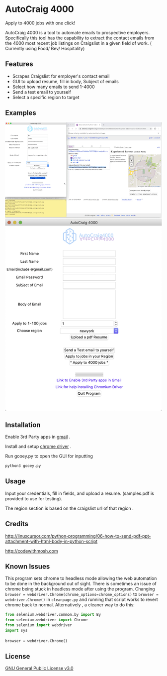 # AutoCraig 4000

Apply to 4000 jobs with one click!

AutoCraig 4000 is a tool to automate emails to prospective employers. Specifically this tool has the capability to extract the contact emails from the 4000 most recent job listings on Craigslist in a given field of work. ( Currently using Food/ Bev/ Hospitality)

## Features
* Scrapes Craigslist for employer's contact email
* GUI to upload resume, fill in body, Subject of emails
* Select how many emails to send 1-4000
* Send a test email to yourself
* Select a specific region to target

## Examples


![GUI](/Pyjobs/examples/autocraig.gif)
![gif](/Pyjobs/examples/autocraig.png)



## Installation

Enable 3rd Party apps in  [gmail](https://support.google.com/mail/thread/10206863?hl=en) .

Install and setup  [chrome driver](https://chromedriver.chromium.org/downloads) .

Run gooey.py to open the GUI for inputting 
```python
python3 gooey.py
```

## Usage 
Input your credentials, fill in fields, and upload a resume. (samples.pdf is provided to use for testing). 

The region section is based on the craigslist url of that region .




## Credits
http://linuxcursor.com/python-programming/06-how-to-send-pdf-ppt-attachment-with-html-body-in-python-script

http://codewithmosh.com

## Known Issues
This program sets  chrome to headless mode allowing the web automation to be done in the background out of sight.  There is sometimes an issue of chrome being stuck in headless mode after using the program. Changing `browser = webdriver.Chrome(chrome_options=chrome_options)` to `browser = webdriver.Chrome()` in `cleanpage.py` and running that script works to revert chrome back to normal.  Alternatively , a cleaner way to do this:

```python
from selenium.webdriver.common.by import By
from selenium.webdriver import Chrome
from selenium import webdriver
import sys

browser = webdriver.Chrome()
```

 

## License
[GNU General Public License v3.0](https://choosealicense.com/licenses/gpl-3.0/)
